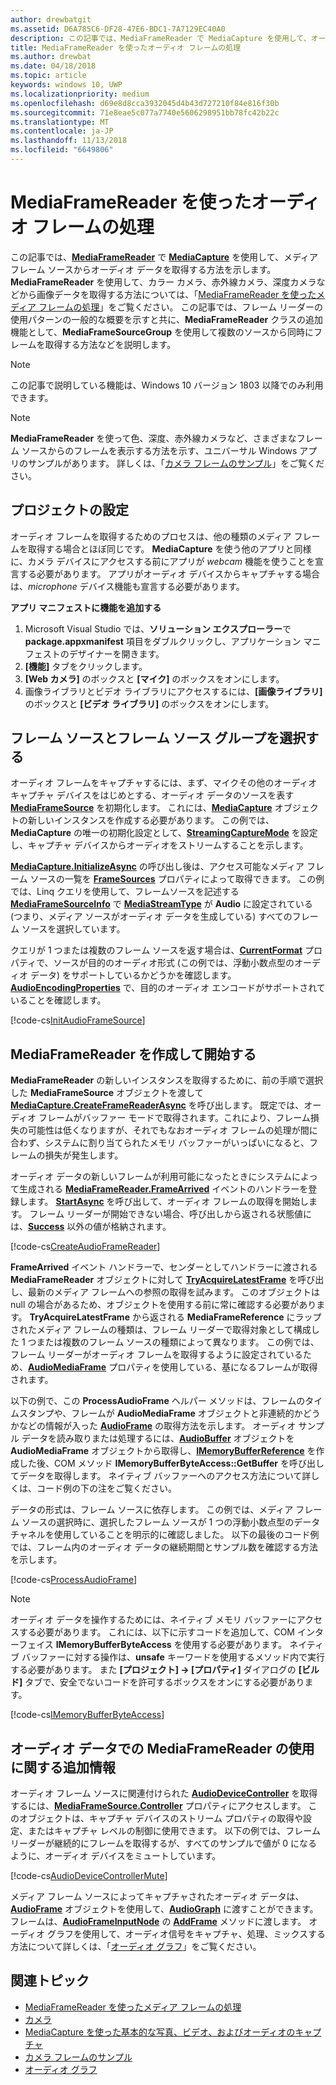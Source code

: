 ```yaml
---
author: drewbatgit
ms.assetid: D6A785C6-DF28-47E6-BDC1-7A7129EC40A0
description: この記事では、MediaFrameReader で MediaCapture を使用して、オーディオ データが格納された AudioFrame をキャプチャ ソースから取得する方法を示します。
title: MediaFrameReader を使ったオーディオ フレームの処理
ms.author: drewbat
ms.date: 04/18/2018
ms.topic: article
keywords: windows 10, UWP
ms.localizationpriority: medium
ms.openlocfilehash: d69e8d8cca3932045d4b43d727210f84e816f30b
ms.sourcegitcommit: 71e8eae5c077a7740e5606298951bb78fc42b22c
ms.translationtype: MT
ms.contentlocale: ja-JP
ms.lasthandoff: 11/13/2018
ms.locfileid: "6649806"
---
```

# <a name="process-audio-frames-with-mediaframereader"></a>MediaFrameReader を使ったオーディオ フレームの処理

この記事では、[**MediaFrameReader**](https://msdn.microsoft.com/library/windows/apps/Windows.Media.Capture.Frames.MediaFrameReader) で [**MediaCapture**](https://msdn.microsoft.com/library/windows/apps/Windows.Media.Capture.MediaCapture) を使用して、メディア フレーム ソースからオーディオ データを取得する方法を示します。 **MediaFrameReader** を使用して、カラー カメラ、赤外線カメラ、深度カメラなどから画像データを取得する方法については、「[MediaFrameReader を使ったメディア フレームの処理](process-media-frames-with-mediaframereader.md)」をご覧ください。 この記事では、フレーム リーダーの使用パターンの一般的な概要を示すと共に、**MediaFrameReader** クラスの追加機能として、**MediaFrameSourceGroup** を使用して複数のソースから同時にフレームを取得する方法などを説明します。 

> [!NOTE] 
> この記事で説明している機能は、Windows 10 バージョン 1803 以降でのみ利用できます。

> [!NOTE] 
> **MediaFrameReader** を使って色、深度、赤外線カメラなど、さまざまなフレーム ソースからのフレームを表示する方法を示す、ユニバーサル Windows アプリのサンプルがあります。 詳しくは、「[カメラ フレームのサンプル](http://go.microsoft.com/fwlink/?LinkId=823230)」をご覧ください。

## <a name="setting-up-your-project"></a>プロジェクトの設定
オーディオ フレームを取得するためのプロセスは、他の種類のメディア フレームを取得する場合とほぼ同じです。 **MediaCapture** を使う他のアプリと同様に、カメラ デバイスにアクセスする前にアプリが *webcam* 機能を使うことを宣言する必要があります。 アプリがオーディオ デバイスからキャプチャする場合は、*microphone* デバイス機能も宣言する必要があります。 

**アプリ マニフェストに機能を追加する**

1.  Microsoft Visual Studio では、**ソリューション エクスプローラー**で **package.appxmanifest** 項目をダブルクリックし、アプリケーション マニフェストのデザイナーを開きます。
2.  **[機能]** タブをクリックします。
3.  **[Web カメラ]** のボックスと **[マイク]** のボックスをオンにします。
4.  画像ライブラリとビデオ ライブラリにアクセスするには、**[画像ライブラリ]** のボックスと **[ビデオ ライブラリ]** のボックスをオンにします。



## <a name="select-frame-sources-and-frame-source-groups"></a>フレーム ソースとフレーム ソース グループを選択する

オーディオ フレームをキャプチャするには、まず、マイクその他のオーディオ キャプチャ デバイスをはじめとする、オーディオ データのソースを表す [**MediaFrameSource**](https://msdn.microsoft.com/library/windows/apps/Windows.Media.Capture.Frames.MediaFrameSource) を初期化します。 これには、[**MediaCapture**](https://msdn.microsoft.com/library/windows/apps/Windows.Media.Capture.MediaCapture) オブジェクトの新しいインスタンスを作成する必要があります。 この例では、**MediaCapture** の唯一の初期化設定として、[**StreamingCaptureMode**](https://docs.microsoft.com/uwp/api/windows.media.capture.mediacaptureinitializationsettings.streamingcapturemode) を設定し、キャプチャ デバイスからオーディオをストリームすることを示します。 

[**MediaCapture.InitializeAsync**](https://docs.microsoft.com/uwp/api/windows.media.capture.mediacapture.initializeasync) の呼び出し後は、アクセス可能なメディア フレーム ソースの一覧を [**FrameSources**](https://docs.microsoft.com/uwp/api/windows.media.capture.mediacapture.framesources) プロパティによって取得できます。 この例では、Linq クエリを使用して、フレームソースを記述する [**MediaFrameSourceInfo**](https://docs.microsoft.com/uwp/api/windows.media.capture.frames.mediaframesourceinfo) で [**MediaStreamType**](https://docs.microsoft.com/uwp/api/windows.media.capture.frames.mediaframesourceinfo.mediastreamtype) が **Audio** に設定されている (つまり、メディア ソースがオーディオ データを生成している) すべてのフレーム ソースを選択しています。

クエリが 1 つまたは複数のフレーム ソースを返す場合は、[**CurrentFormat**](https://docs.microsoft.com/uwp/api/windows.media.capture.frames.mediaframesource.currentformat) プロパティで、ソースが目的のオーディオ形式 (この例では、浮動小数点型のオーディオ データ) をサポートしているかどうかを確認します。 [**AudioEncodingProperties**](https://docs.microsoft.com/uwp/api/windows.media.capture.frames.mediaframeformat.audioencodingproperties) で、目的のオーディオ エンコードがサポートされていることを確認します。

[!code-cs[InitAudioFrameSource](./code/Frames_Win10/Frames_Win10/MainPage.xaml.cs#SnippetInitAudioFrameSource)]

## <a name="create-and-start-the-mediaframereader"></a>MediaFrameReader を作成して開始する

**MediaFrameReader** の新しいインスタンスを取得するために、前の手順で選択した **MediaFrameSource** オブジェクトを渡して [**MediaCapture.CreateFrameReaderAsync**](https://docs.microsoft.com/uwp/api/windows.media.capture.mediacapture.createframereaderasync#Windows_Media_Capture_MediaCapture_CreateFrameReaderAsync_Windows_Media_Capture_Frames_MediaFrameSource_) を呼び出します。 既定では、オーディオ フレームがバッファー モードで取得されます。これにより、フレーム損失の可能性は低くなりますが、それでもなおオーディオ フレームの処理が間に合わず、システムに割り当てられたメモリ バッファーがいっぱいになると、フレームの損失が発生します。

オーディオ データの新しいフレームが利用可能になったときにシステムによって生成される [**MediaFrameReader.FrameArrived**](*https://docs.microsoft.com/uwp/api/windows.media.capture.frames.mediaframereader.framearrived) イベントのハンドラーを登録します。 [**StartAsync**](https://docs.microsoft.com/uwp/api/windows.media.capture.frames.mediaframereader.startasync) を呼び出して、オーディオ フレームの取得を開始します。 フレーム リーダーが開始できない場合、呼び出しから返される状態値には、[**Success**](https://docs.microsoft.com/uwp/api/windows.media.capture.frames.mediaframereaderstartstatus) 以外の値が格納されます。

[!code-cs[CreateAudioFrameReader](./code/Frames_Win10/Frames_Win10/MainPage.xaml.cs#SnippetCreateAudioFrameReader)]

**FrameArrived** イベント ハンドラーで、センダーとしてハンドラーに渡される **MediaFrameReader** オブジェクトに対して [**TryAcquireLatestFrame**](https://docs.microsoft.com/uwp/api/windows.media.capture.frames.mediaframereader.tryacquirelatestframe) を呼び出し、最新のメディア フレームへの参照の取得を試みます。 このオブジェクトは null の場合があるため、オブジェクトを使用する前に常に確認する必要があります。 **TryAcquireLatestFrame** から返される **MediaFrameReference** にラップされたメディア フレームの種類は、フレーム リーダーで取得対象として構成した 1 つまたは複数のフレーム ソースの種類によって異なります。 この例では、フレーム リーダーがオーディオ フレームを取得するように設定されているため、[**AudioMediaFrame**](https://docs.microsoft.com/uwp/api/windows.media.capture.frames.mediaframereference.audiomediaframe) プロパティを使用している、基になるフレームが取得されます。 

以下の例で、この **ProcessAudioFrame** ヘルパー メソッドは、フレームのタイムスタンプや、フレームが **AudioMediaFrame** オブジェクトと非連続的かどうかなどの情報が入った [**AudioFrame**](https://docs.microsoft.com/uwp/api/windows.media.audioframe) の取得方法を示します。 オーディオ サンプル データを読み取りまたは処理するには、[**AudioBuffer**](https://docs.microsoft.com/uwp/api/windows.media.audiobuffer) オブジェクトを **AudioMediaFrame** オブジェクトから取得し、[**IMemoryBufferReference**](https://docs.microsoft.com/uwp/api/windows.foundation.imemorybufferreference) を作成した後、COM メソッド **IMemoryBufferByteAccess::GetBuffer** を呼び出してデータを取得します。 ネイティブ バッファーへのアクセス方法について詳しくは、コード例の下の注をご覧ください。

データの形式は、フレーム ソースに依存します。 この例では、メディア フレーム ソースの選択時に、選択したフレーム ソースが 1 つの浮動小数点型のデータ チャネルを使用していることを明示的に確認しました。 以下の最後のコード例では、フレーム内のオーディオ データの継続期間とサンプル数を確認する方法を示します。  

[!code-cs[ProcessAudioFrame](./code/Frames_Win10/Frames_Win10/MainPage.xaml.cs#SnippetProcessAudioFrame)]

> [!NOTE] 
> オーディオ データを操作するためには、ネイティブ メモリ バッファーにアクセスする必要があります。 これには、以下に示すコードを追加して、COM インターフェイス **IMemoryBufferByteAccess** を使用する必要があります。 ネイティブ バッファーに対する操作は、**unsafe** キーワードを使用するメソッド内で実行する必要があります。 また **[プロジェクト] -> [プロパティ]** ダイアログの **[ビルド]** タブで、安全でないコードを許可するボックスをオンにする必要があります。

[!code-cs[IMemoryBufferByteAccess](./code/Frames_Win10/Frames_Win10/FrameRenderer.cs#SnippetIMemoryBufferByteAccess)]

## <a name="additional-information-on-using-mediaframereader-with-audio-data"></a>オーディオ データでの MediaFrameReader の使用に関する追加情報

オーディオ フレーム ソースに関連付けられた [**AudioDeviceController**](https://docs.microsoft.com/uwp/api/Windows.Media.Devices.AudioDeviceController) を取得するには、[**MediaFrameSource.Controller**](https://docs.microsoft.com/uwp/api/windows.media.capture.frames.mediaframesource.controller) プロパティにアクセスします。 このオブジェクトは、キャプチャ デバイスのストリーム プロパティの取得や設定、またはキャプチャ レベルの制御に使用できます。 以下の例では、フレーム リーダーが継続的にフレームを取得するが、すべてのサンプルで値が 0 になるように、オーディオ デバイスをミュートしています。

[!code-cs[AudioDeviceControllerMute](./code/Frames_Win10/Frames_Win10/MainPage.xaml.cs#SnippetAudioDeviceControllerMute)]

メディア フレーム ソースによってキャプチャされたオーディオ データは、[**AudioFrame**](https://docs.microsoft.com/uwp/api/windows.media.audioframe) オブジェクトを使用して、[**AudioGraph**](https://docs.microsoft.com/uwp/api/windows.media.audio.audiograph) に渡すことができます。 フレームは、[**AudioFrameInputNode**](https://docs.microsoft.com/en-us/uwp/api/windows.media.audio.audioframeinputnode) の [**AddFrame**](https://docs.microsoft.com/uwp/api/windows.media.audio.audioframeinputnode.addframe) メソッドに渡します。 オーディオ グラフを使用して、オーディオ信号をキャプチャ、処理、ミックスする方法について詳しくは、「[オーディオ グラフ](audio-graphs.md)」をご覧ください。

## <a name="related-topics"></a>関連トピック

* [MediaFrameReader を使ったメディア フレームの処理](process-media-frames-with-mediaframereader.md)
* [カメラ](camera.md)
* [MediaCapture を使った基本的な写真、ビデオ、およびオーディオのキャプチャ](basic-photo-video-and-audio-capture-with-MediaCapture.md)
* [カメラ フレームのサンプル](http://go.microsoft.com/fwlink/?LinkId=823230)
* [オーディオ グラフ](audio-graphs.md)
 






